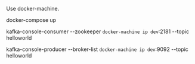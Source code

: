 Use docker-machine.

docker-compose up

kafka-console-consumer --zookeeper `docker-machine ip dev`:2181 --topic helloworld

kafka-console-producer --broker-list `docker-machine ip dev`:9092 --topic helloworld
